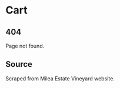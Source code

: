 <!--ContentType: tasting-->

# Cart

## 404

Page not found.

## Source
Scraped from Milea Estate Vineyard website.
